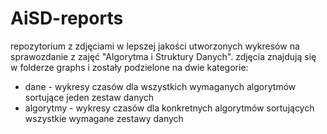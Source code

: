 # AiSD-reports

repozytorium z zdjęciami w lepszej jakości utworzonych wykresów na sprawozdanie z zajęć "Algorytma i Struktury Danych". 
zdjęcia znajdują się w folderze graphs i zostały podzielone na dwie kategorie: 
- dane - wykresy czasów dla wszystkich wymaganych algorytmów sortujące jeden zestaw danych
- algorytmy - wykresy czasów dla konkretnych algorytmów sortujących wszystkie wymagane zestawy danych


